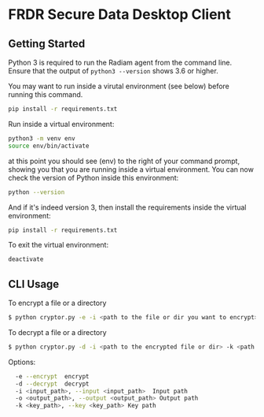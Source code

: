 # FRDR Secure Data Desktop Client

## Getting Started

Python 3 is required to run the Radiam agent from the command line. Ensure that the output of `python3 --version` shows 3.6 or higher.  

You may want to run inside a virutal environment (see below) before running this command.
```sh
pip install -r requirements.txt
```

Run inside a virtual environment:
```sh
python3 -m venv env
source env/bin/activate
```
at this point you should see (env) to the right of your command prompt, showing you that you are running inside a virtual environment.  You can now check the version of Python inside this environment:
```sh
python --version
```
And if it's indeed version 3, then install the requirements inside the virtual environment:
```sh
pip install -r requirements.txt
```
To exit the virtual environment:
```sh
deactivate
```

## CLI Usage

To encrypt a file or a directory
```sh
$ python cryptor.py -e -i <path to the file or dir you want to encrypt> 
```

To decrypt a file or a directory
```sh
$ python cryptor.py -d -i <path to the encrypted file or dir> -k <path to the key>
```

Options:
```sh
  -e --encrypt  encrypt
  -d --decrypt  decrypt
  -i <input_path>, --input <input_path>  Input path 
  -o <output_path>, --output <output_path> Output path
  -k <key_path>, --key <key_path> Key path
```
